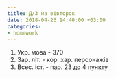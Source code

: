 ```yaml
---
title: Д/З на вівторок
date: 2018-04-26 14:40:00 +03:00
categories:
- homework
---
```


1. Укр. мова - 370
2. Зар. літ. - кор. хар. персонажів
3. Всес. іст. - пар. 23 до 4 пункту